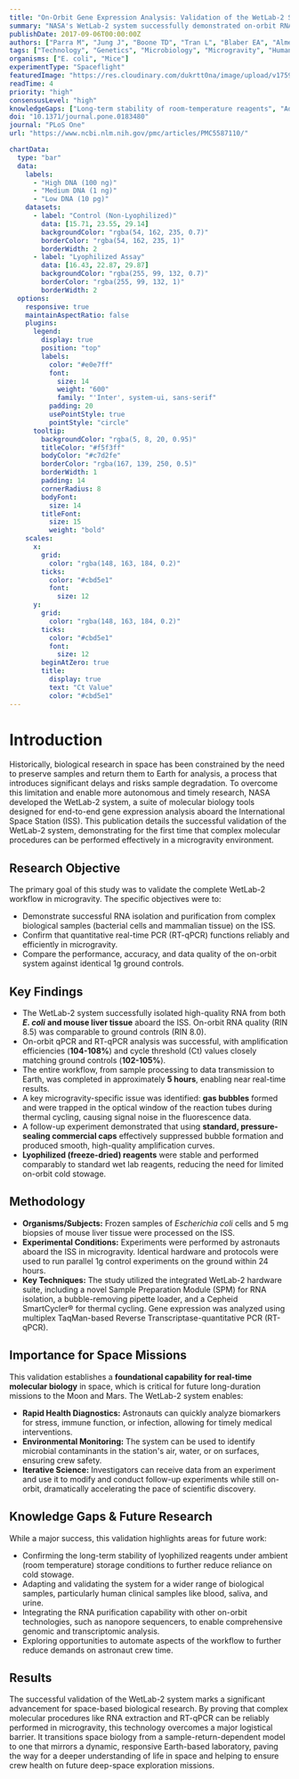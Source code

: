 ```yaml
---
title: "On-Orbit Gene Expression Analysis: Validation of the WetLab-2 System on the ISS"
summary: "NASA's WetLab-2 system successfully demonstrated on-orbit RNA isolation and real-time gene expression analysis (RT-qPCR) from bacterial and mammalian samples. Despite initial data noise from microgravity-induced bubbles, which was later resolved, the system provides a foundational capability for rapid molecular diagnostics and iterative science on long-duration space missions."
publishDate: 2017-09-06T00:00:00Z
authors: ["Parra M", "Jung J", "Boone TD", "Tran L", "Blaber EA", "Almeida EAC"]
tags: ["Technology", "Genetics", "Microbiology", "Microgravity", "Human Physiology"]
organisms: ["E. coli", "Mice"]
experimentType: "Spaceflight"
featuredImage: "https://res.cloudinary.com/dukrtt0na/image/upload/v1759678966/nazbikgbokkpijymipdm.jpg"
readTime: 4
priority: "high"
consensusLevel: "high"
knowledgeGaps: ["Long-term stability of room-temperature reagents", "Adaptation for on-orbit DNA/RNA sequencing", "Validation with diverse biological samples (e.g., human blood, plants)", "Automation of sample processing to reduce crew time"]
doi: "10.1371/journal.pone.0183480"
journal: "PLoS One"
url: "https://www.ncbi.nlm.nih.gov/pmc/articles/PMC5587110/"

chartData:
  type: "bar"
  data:
    labels:
      - "High DNA (100 ng)"
      - "Medium DNA (1 ng)"
      - "Low DNA (10 pg)"
    datasets:
      - label: "Control (Non-Lyophilized)"
        data: [15.71, 23.55, 29.14]
        backgroundColor: "rgba(54, 162, 235, 0.7)"
        borderColor: "rgba(54, 162, 235, 1)"
        borderWidth: 2
      - label: "Lyophilized Assay"
        data: [16.43, 22.87, 29.87]
        backgroundColor: "rgba(255, 99, 132, 0.7)"
        borderColor: "rgba(255, 99, 132, 1)"
        borderWidth: 2
  options:
    responsive: true
    maintainAspectRatio: false
    plugins:
      legend:
        display: true
        position: "top"
        labels:
          color: "#e0e7ff"
          font:
            size: 14
            weight: "600"
            family: "'Inter', system-ui, sans-serif"
          padding: 20
          usePointStyle: true
          pointStyle: "circle"
      tooltip:
        backgroundColor: "rgba(5, 8, 20, 0.95)"
        titleColor: "#f5f3ff"
        bodyColor: "#c7d2fe"
        borderColor: "rgba(167, 139, 250, 0.5)"
        borderWidth: 1
        padding: 14
        cornerRadius: 8
        bodyFont:
          size: 14
        titleFont:
          size: 15
          weight: "bold"
    scales:
      x:
        grid:
          color: "rgba(148, 163, 184, 0.2)"
        ticks:
          color: "#cbd5e1"
          font:
            size: 12
      y:
        grid:
          color: "rgba(148, 163, 184, 0.2)"
        ticks:
          color: "#cbd5e1"
          font:
            size: 12
        beginAtZero: true
        title:
          display: true
          text: "Ct Value"
          color: "#cbd5e1"
---
```

# Introduction
Historically, biological research in space has been constrained by the need to preserve samples and return them to Earth for analysis, a process that introduces significant delays and risks sample degradation. To overcome this limitation and enable more autonomous and timely research, NASA developed the WetLab-2 system, a suite of molecular biology tools designed for end-to-end gene expression analysis aboard the International Space Station (ISS). This publication details the successful validation of the WetLab-2 system, demonstrating for the first time that complex molecular procedures can be performed effectively in a microgravity environment.

## Research Objective
The primary goal of this study was to validate the complete WetLab-2 workflow in microgravity. The specific objectives were to:
-   Demonstrate successful RNA isolation and purification from complex biological samples (bacterial cells and mammalian tissue) on the ISS.
-   Confirm that quantitative real-time PCR (RT-qPCR) functions reliably and efficiently in microgravity.
-   Compare the performance, accuracy, and data quality of the on-orbit system against identical 1g ground controls.

## Key Findings
-   The WetLab-2 system successfully isolated high-quality RNA from both ***E. coli*** **and mouse liver tissue** aboard the ISS. On-orbit RNA quality (RIN 8.5) was comparable to ground controls (RIN 8.0).
-   On-orbit qPCR and RT-qPCR analysis was successful, with amplification efficiencies (**104-108%**) and cycle threshold (Ct) values closely matching ground controls (**102-105%**).
-   The entire workflow, from sample processing to data transmission to Earth, was completed in approximately **5 hours**, enabling near real-time results.
-   A key microgravity-specific issue was identified: **gas bubbles** formed and were trapped in the optical window of the reaction tubes during thermal cycling, causing signal noise in the fluorescence data.
-   A follow-up experiment demonstrated that using **standard, pressure-sealing commercial caps** effectively suppressed bubble formation and produced smooth, high-quality amplification curves.
-   **Lyophilized (freeze-dried) reagents** were stable and performed comparably to standard wet lab reagents, reducing the need for limited on-orbit cold stowage.

## Methodology
-   **Organisms/Subjects:** Frozen samples of *Escherichia coli* cells and 5 mg biopsies of mouse liver tissue were processed on the ISS.
-   **Experimental Conditions:** Experiments were performed by astronauts aboard the ISS in microgravity. Identical hardware and protocols were used to run parallel 1g control experiments on the ground within 24 hours.
-   **Key Techniques:** The study utilized the integrated WetLab-2 hardware suite, including a novel Sample Preparation Module (SPM) for RNA isolation, a bubble-removing pipette loader, and a Cepheid SmartCycler® for thermal cycling. Gene expression was analyzed using multiplex TaqMan-based Reverse Transcriptase-quantitative PCR (RT-qPCR).

## Importance for Space Missions
This validation establishes a **foundational capability for real-time molecular biology** in space, which is critical for future long-duration missions to the Moon and Mars. The WetLab-2 system enables:
-   **Rapid Health Diagnostics:** Astronauts can quickly analyze biomarkers for stress, immune function, or infection, allowing for timely medical interventions.
-   **Environmental Monitoring:** The system can be used to identify microbial contaminants in the station's air, water, or on surfaces, ensuring crew safety.
-   **Iterative Science:** Investigators can receive data from an experiment and use it to modify and conduct follow-up experiments while still on-orbit, dramatically accelerating the pace of scientific discovery.

## Knowledge Gaps & Future Research
While a major success, this validation highlights areas for future work:
-   Confirming the long-term stability of lyophilized reagents under ambient (room temperature) storage conditions to further reduce reliance on cold stowage.
-   Adapting and validating the system for a wider range of biological samples, particularly human clinical samples like blood, saliva, and urine.
-   Integrating the RNA purification capability with other on-orbit technologies, such as nanopore sequencers, to enable comprehensive genomic and transcriptomic analysis.
-   Exploring opportunities to automate aspects of the workflow to further reduce demands on astronaut crew time.

## Results
The successful validation of the WetLab-2 system marks a significant advancement for space-based biological research. By proving that complex molecular procedures like RNA extraction and RT-qPCR can be reliably performed in microgravity, this technology overcomes a major logistical barrier. It transitions space biology from a sample-return-dependent model to one that mirrors a dynamic, responsive Earth-based laboratory, paving the way for a deeper understanding of life in space and helping to ensure crew health on future deep-space exploration missions.
